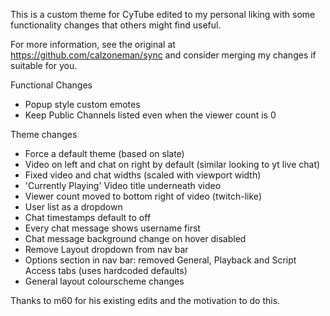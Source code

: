
This is a custom theme for CyTube edited to my personal liking with some functionality changes that others might find useful.

For more information, see the original at https://github.com/calzoneman/sync and consider merging my changes if suitable for you.

Functional Changes
* Popup style custom emotes
* Keep Public Channels listed even when the viewer count is 0

Theme changes
* Force a default theme (based on slate)
* Video on left and chat on right by default (similar looking to yt live chat)
* Fixed video and chat widths (scaled with viewport width)
* 'Currently Playing' Video title underneath video
* Viewer count moved to bottom right of video (twitch-like)
* User list as a dropdown
* Chat timestamps default to off
* Every chat message shows username first
* Chat message background change on hover disabled
* Remove Layout dropdown from nav bar
* Options section in nav bar: removed General, Playback and Script Access tabs (uses hardcoded defaults)
* General layout colourscheme changes

Thanks to m60 for his existing edits and the motivation to do this.
